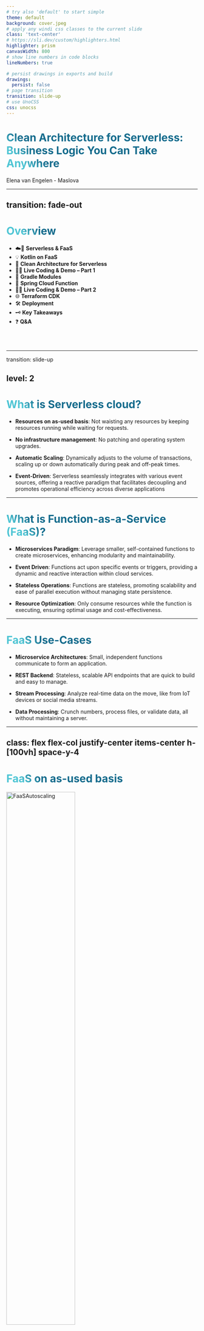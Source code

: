 ```yaml
---
# try also 'default' to start simple
theme: default
background: cover.jpeg
# apply any windi css classes to the current slide
class: 'text-center'
# https://sli.dev/custom/highlighters.html
highlighter: prism
canvasWidth: 800
# show line numbers in code blocks
lineNumbers: true

# persist drawings in exports and build
drawings:
  persist: false
# page transition
transition: slide-up
# use UnoCSS
css: unocss
---
```


# Clean Architecture for Serverless: Business Logic You Can Take Anywhere

<div class="pt-12">
    Elena van Engelen - Maslova
</div>


<!--
The last comment block of each slide will be treated as slide notes. It will be visible and editable in Presenter Mode along with the slide. [Read more in the docs](https://sli.dev/guide/syntax.html#notes)
-->

---
transition: fade-out
---

# Overview

- ☁️🚀 **Serverless & FaaS**
- 💡 **Kotlin on FaaS**
- 🧹 **Clean Architecture for Serverless**
- 🧑‍💻 **Live Coding & Demo – Part 1**
- 🧱 **Gradle Modules**
- 🌱 **Spring Cloud Function**
- 🧑‍💻 **Live Coding & Demo – Part 2**
- 🌐 **Terraform CDK**
- 🛠️ **Deployment**
- 🗝️ **Key Takeaways**
- ❓ **Q&A**


<br>
<br>




<style>
h1 {
  background-color: #2B90B6;
  background-image: linear-gradient(45deg, #4EC5D4 10%, #146b8c 20%);
  background-size: 100%;
  -webkit-background-clip: text;
  -moz-background-clip: text;
  -webkit-text-fill-color: transparent;
  -moz-text-fill-color: transparent;
}
</style>

<!--
- Lets look at the talk structure
- First I will introduce serverless and Function as a Service, why we should use it and when is it usefull
- We will look at why we chose Kotlin for serverless
- Then I will discuss clean architecture for serverless
- With live coding we will jump streight to craete a real world application, lets not do hello world anyone can do that. First part is where we actually replace hello world by wiring in and deploying same business logic to AWS Lambda and Azure function.
- while we are deploying will will zoom into how we implemented gradle modules and talk about spring cloud function
- We then do a quick demo of the results before starting net part of live coding
- second part will involve actually plugging in cloud specific persistence to our portalble business logic without adding any cloud dependencies into the business logic code
- again deploy tha and while deploying we will look at Terraform CDK in Kotlin
- After deploy, we will demo the final results
-->

---
transition: slide-up

level: 2
---

# What is Serverless cloud?

<v-clicks>

- **Resources on as-used basis**: Not waisting any resources by keeping resources running while waiting for requests.

- **No infrastructure management**: No patching and operating system upgrades.

- **Automatic Scaling**: Dynamically adjusts to the volume of transactions, scaling up or down automatically during peak and off-peak times.

- **Event-Driven**: Serverless seamlessly integrates with various event sources, offering a reactive paradigm that facilitates decoupling and promotes operational efficiency across diverse applications

</v-clicks>

<!--

- It is very resource-efficient as you pay only for the compute time you consume. This means no wastage of resources or energy since it scales down to zero when there's no traffic, ensuring you're not paying for idle compute resources
- Serverless architecture allows developers to build and run applications without having to manage the infrastructure. It abstracts and handles all the server management, allowing developers to focus solely on the code. There’s no need to worry about server maintenance, such as patching and operating system upgrades, thereby enabling a keener focus on developing functionalities.


-->

---

# What is Function-as-a-Service (FaaS)?

<v-clicks>

- **Microservices Paradigm**: Leverage smaller, self-contained functions to create microservices, enhancing modularity and maintainability.

- **Event Driven**: Functions act upon specific events or triggers, providing a dynamic and reactive interaction within cloud services.

- **Stateless Operations**: Functions are stateless, promoting scalability and ease of parallel execution without managing state persistence.

- **Resource Optimization**: Only consume resources while the function is executing, ensuring optimal usage and cost-effectiveness.

</v-clicks>

<!--
Examples of FaaS: AWS Lambda and Azure Function
-->

---

# FaaS Use-Cases

<v-clicks>

- **Microservice Architectures**: Small, independent functions communicate to form an application.

- **REST Backend**: Stateless, scalable API endpoints that are quick to build and easy to manage.

- **Stream Processing**: Analyze real-time data on the move, like from IoT devices or social media streams.

- **Data Processing**: Crunch numbers, process files, or validate data, all without maintaining a server.

</v-clicks>

<!--
FaaS provides an efficient and flexible way to create specific functionalities without the weight of managing the underlying infrastructure. The applications of serverless are diverse. From developing microservices, creating RESTful backends, managing stream processing, handling real-time file uploads, and conducting data processing, serverless provides a flexible and developer-friendly platform to build varied solutions
-->

---
class: flex flex-col justify-center items-center h-[100vh] space-y-4
---

# FaaS on as-used basis

<img src="/FaaSAutoscaling.png" alt="FaaSAutoscaling" style="width: 60%; height: auto;" />

<!--
Example from online shop (bol.com) about season reparation for each and every application
-->

---
class: flex flex-col justify-center items-center h-[100vh] text-center space-y-4 px-8
---

### <span class="text-4xl font-bold">Using FaaS for your cloud applications</span>

### <span class="text-2xl">is like using a food delivery service for your meals.</span>

<span class="text-lg italic text-slate-600">
You get exactly what you want, when you want it —  
without dealing with the mess of cooking (or managing servers) yourself!
</span>

---

# Kotlin on FaaS: A Powerful Duo

<v-clicks>

- **Multi-Platform Compatibility**: Run on any FaaS supporting Java or JS, such as AWS Lambda and Azure Functions.

- **Bypass Java Version Constraints**: Utilize the newest features and advancements by employing the latest Kotlin versions, circumventing limitations imposed by cloud providers' supported Java versions (currently Java 21 on AWS and Java 17 on Azure).

- **Infrastructure as Code with Kotlin**: Use Terraform CDK for multi-cloud setups, while keeping the concise, expressive, and safe syntax of Kotlin.

- **Unified with Kotlin**: Use Gradle with kotlin DSL. Develop applications, manage infrastructure, and automate builds, all utilizing Kotlin's streamlined syntax and robust feature set.

</v-clicks>

<!--

Kotlin not only stands out due to its null safety and expressive syntax but also seamlessly works with serverless architectures. With its compatibility with various FaaS platforms and the ability to employ the latest Java versions, it provides a future-proof approach to crafting serverless applications. This is further bolstered by its capability to run natively and in JS environments, expanding use cases and ensuring your serverless applications can run anywhere and everywhere.
- Kotlin Function implementation
- Kotlin Infrastructure as code
- Kotlin Gradle DSL for builds

-->

---

# Bridging to Clean Architecture

Scaling and flexibility are the hallmarks of FaaS, but how do we ensure our architecture remains cloud-agnostic and maintainable as it grows?

<v-clicks>

- **Separation of Concerns**: Different aspects of software development (use case business rules, domain logic, integration logic) are isolated from each other.

- **Independent Layers**: Changes in one layer (like switching cloud providers) should not affect other layers.

- **Testability**: Because of the clear boundaries and interfaces between layers, testing becomes straightforward.

- **Minimizing Cloud Lock-in**: Easily switch between AWS, Azure, or others, with business logic unaware of the underlying cloud provider.

</v-clicks>

<!--

Clean Architecture allows us to create a system that is:
- Independent of the UI and other application api entry points like Rest and GraphQL
- Independent of the database providers
- Independent of any external providers
- Testable

In the context of FaaS and serverless, it provides a pathway to ensure that our functions are not tightly bound to a specific cloud provider's APIs or services, ensuring that our application logic remains versatile, testable, and scalable, while also being easy to migrate between different platforms.

-->
---
class: flex flex-col justify-start items-center h-[100vh] space-y-6 px-8
---

# Too Complex for FaaS?

<div class="grid grid-cols-3 gap-4 w-full justify-items-center">
  <div class="flex flex-col items-center space-y-2">
    <img src="/Onion.png" alt="Onion Architecture" class="h-[35vh] object-contain" />
    <span class="text-center text-base text-slate-600">Onion Architecture</span>
  </div>

  <div class="flex flex-col items-center space-y-2">
    <img src="/Hexagonal.png" alt="Hexagonal Architecture" class="h-[35vh] object-contain" />
    <span class="text-center text-base text-slate-600">Hexagonal Architecture</span>
  </div>

  <div class="flex flex-col items-center space-y-2">
    <img src="/FullClean.jpeg" alt="Clean Architecture" class="h-[35vh] object-contain" />
    <span class="text-center text-base text-slate-600">Clean Architecture</span>
  </div>
</div>

---
class: flex flex-col justify-center items-center h-[100vh] space-y-4
---

# Clean Architecture for Serverless

<img src="/CleanArch.png" alt="Clean Architecture" style="width: 80%; height: auto;" />


---

# Clean Architecture - with gradle modules

```
├── software/            // Holds all the application code
│   ├── domain/
│   ├── application/
│   └── infra/            // Infrastructure specific code
│       ├── aws/         
│       └── azure/       
│
└── cdk/                  // Terraform CDK Kotlin code
    ├── aws/
    └── azure/
```

<!--
Imagine we are build a pension administration microservice, 
- in domain we might have Participant, ParticipantRelation, PensionFund
- in application we have use case business logic, for example process employment, marriage, divorce, death
- infra has integration to our cloud specific service, e.g. Azure blob storage & Service Bus or AWS S3 and Event Bridge
- cdk has cloud specific infrastructure as code


MockNest: 
- in domain we would have everything with mocking, in our case wiremock has all the logic so we do not have much here
- in application we have use case business logic, so actual forwarding logic to wiremock, and also any extra functionality specific for the use cases rather than domain
- infra has integration to our cloud specific service, e.g. Azure blob storage and Azure function
AWS S3 and AWS lambda
- cdk has cloud specific infrastructure as code
-->

---

# Use Case - MockNest
_Serverless WireMock_

<br>

<img src="UseCases.png" alt="Use Cases" class="max-w-[90%] max-h-[80vh] object-contain mx-auto" />

<!--
(Call AWS)

- We are going to basically run WireMock from our serverless FaaS with some persistence. Wiremock is a library that allows you to mock external APIs. How many of you used WireMock?
- MockNest is usefull for external systems which are not accessible in your particular cloud environment, e.g. development, or where test data and edge cases are difficult to set up. e.g. time travel

- Mock any external REST or SOAP service

- Ability switch between mock and real service

- Ability to run automated integration tests

- Ability to test manually
- MockNest should give you the ability to mock and REST or SOAP API by wiring requests to responses, this way you can test all sorts of situations including edge cases and error flows
- You can switch between the real external service or the mock end point by just pointing at the appropriate URL
- You can then set up your test scenarios for automated or manual tests, not for manual tests our mock data needs t remain persistent as out mock may scale down to 0 when no one is testing.
- It should be persistent because we are on serverless


-->

---

## Solution Design
<br>

<img src="AzureMockNest.png" alt="Solution Design" class="max-w-[60%] max-h-[60vh] object-contain mx-auto" />

<!-- 
(Call Azure)

So wer are not using a Hello world, however the use case is still simple, we hve some business logic which requires some persistence, and we are using a cloud specific service for this persistence. In AWS we will use S3, and in Azure we are using Blob Storage. These are exactly what we need to store our mock configuration.
-->

---

# 🧑‍💻 Live Coding – Part 1: From Hello World to Business Logic

<v-clicks>

- Walk through project structure & setup  
- Connect business logic to AWS Lambda & Azure Function  
- Deploy and Demo "MockNest" on both AWS and Azure

</v-clicks>

<!--
Let's update our Hello world Lambda and Azure function to use the busness logic which is a WireMock with some forwarding logic for serverless:
- update module dependencies
```kotlin
implementation(project(":domain"))
```
- wire in business logic from functions

```kotlin
private val handleWireMockRequest: HandleWireMockRequest,
private val handleAdminRequest: HandleAdminRequest,
```

- Implement Azure wiremock request handling

```kotlin
val response = handleWireMockRequest(
            HttpRequest(
                org.springframework.http.HttpMethod.valueOf(request.httpMethod.name),
                request.headers,
                route,
                request.queryParameters,
                request.body
            )
        )
```

- Implement Azure wiremock response handling

```kotlin
val response = handleAdminRequest(
            route ?: "",
            HttpRequest(
                SpringHttpMethod.valueOf(request.httpMethod.name),
                request.headers,
                route,
                request.queryParameters,
                request.body
            )
        )
```

- map wiremock response to azure api response

```kotlin
.createResponseBuilder(HttpStatus.valueOf(response.httpStatusCode.value()))
            .let { responseBuilder ->
                var builder = responseBuilder
                response.headers?.forEach { header ->
                    header.value.forEach {
                        builder = builder.header(header.key, it)
                    }
                }
                builder
            }
            .body(response.body)

```
- Add dependency and inject our request handling functions into AWS Lambda
- Convert our Lambda secific request to oour domain object

```kotlin
 private fun APIGatewayProxyRequestEvent.createHttpRequest(path: String): HttpRequest {
        val request = HttpRequest(
            method = HttpMethod.valueOf(httpMethod),
            headers = headers,
            path = path,
            queryParameters = queryStringParameters.orEmpty(),
            body = body
        )
        return request
    }
```

- call injected function and convert response

```kotlin
  with(event) {
                logger.info { "MockNest request: $httpMethod $path $headers" }
                if (path.startsWith(ADMIN_PREFIX)) {
                    val adminPath = path.removePrefix(ADMIN_PREFIX)
                    handleAdminRequest(adminPath, createHttpRequest(adminPath))
                } else {
                    handleWireMockRequest(createHttpRequest(path.removePrefix(WIREMOCK_PREFIX)))
                }
            }.let {
                APIGatewayProxyResponseEvent()
                    .withStatusCode(it.httpStatusCode.value())
                    .withHeaders(it.headers?.toSingleValueMap())
                    .withBody(it.body?.toString().orEmpty())
            }
```

- build, commit and push


-->

---

# Clean Architecture - With Gradle Modules
How would the module definition look in Gradle Kotlin DSL?

**settings.gradle.kts:**

```kotlin
include(":application")
project(":application").projectDir = file("software/application")
include(":domain")
project(":domain").projectDir = file("software/domain")
// ... other modules
```

**application/build.gradle.kts:**
```kotlin
dependencies {
  implementation(project(":domain"))
}
```

---

# Spring Cloud Function in a Nutshell
Enables you to run your function implementation as a Spring app

<v-clicks>

- **Cloud Agnostic**: Enables applications to run across different FaaS providers like AWS Lambda, Azure Functions, etc.

- **Adaptable to Environments**: Facilitates execution in multiple environments - local or cloud

- **Dependency Injection**: Harmonizes with Spring's  dependency injection, allowing smooth integration with Clean Architecture.

- **Memory and performance optimisation**: Utilize Spring Native with GraalVM to improve start-up performance and memory utilisation.

</v-clicks>

<!--
- Spring cloud function essentially lets you run a spring app within your FaaS. 
In that it is cloud agnostic. However just like terraform it requires specific adapters for each cloud providers.
- Whereby entry point of the function has cloud specific configuration. So you speak the same language but you use dufferent dialecvt to describe your function triggers. Nice try spring with generic object model..
- Important for us specifically for our clean architecture and separation of cloud specific code is the dependency injection. Where we inject implementations, such as integration with a cloud specific database, storage service, or messaging service into the business logic wihout coupling business logc to specific cloud provider.
- You can use Spring's extensive ecosystem. 
- You can even use GraalVM for performance optimisation, however in my experience this complexity is not needed because of moddern solutions like Lambda SnapStart (free for JVM) or Azure Function Elastic Premium plan (not free)

-->

---

# AWS Function Code Examples
Insure to include spring cloud function adapter in infrastructure layer dependencies.

### build.gradle.kts in AWS infrastructure module:

```kotlin
implementation("org.springframework.cloud:spring-cloud-function-adapter-aws:4.2.2")
```

### AWS Lambda

```kotlin
@Bean
fun router(): Function<APIGatewayProxyRequestEvent, APIGatewayProxyResponseEvent> {
    return Function { event ->
        APIGatewayProxyResponseEvent()
            .withStatusCode(200)
            .withBody("Hello VoxxedDays Amsterdam 2025!")
    }
}
```

---

# Azure Function Code Examples
Insure to include spring cloud function adapter in infrastructure layer dependencies.

### build.gradle.kts in Azure infrastructure module:

```kotlin
implementation("org.springframework.cloud:spring-cloud-function-adapter-azure:4.2.2")
```

### Azure function

```kotlin
@FunctionName("WiremockForwarder")
    fun forwardToWiremock(
        @HttpTrigger(
            methods = [HttpMethod.POST, HttpMethod.GET, HttpMethod.PATCH, HttpMethod.PUT, HttpMethod.DELETE],
            authLevel = AuthorizationLevel.FUNCTION,
            name = "request", route = "wiremock/{*route}"
        ) request: HttpRequestMessage<String>, context: ExecutionContext,
    ): HttpResponseMessage {
        return buildResponse(request)
    }
```

---

# Demo 1

---


# 🧑‍💻 Live Coding – Part 2: Add Persistence

<v-clicks>

- Walk though persistence code for storing mock mappings
- Extend business logic persistence integration
- Deploy and Demo the updated "MockNest" on both AWS and Azure

</v-clicks>

<!--
Let's update our Hello world Lambda and Azure function to use the busness logic which is a WireMock with some forwarding logic for serverless: 
- inject repository
```kotlin
private val wireMockMappingRepository: WireMockMappingRepository,
```

- call business logic from functions

- add stub mapping
```kotlin
 private fun saveStubMapping(mapping: StubMapping, bodyString: String, ): String {
        return mapping.runCatching {
            if (isPersistent) {
                logger.info { "Saving persistent mapping with ID: $id" }
                wireMockMappingRepository.saveMapping(id.toString(), bodyString).let { "Saved mapping $it" }
            } else "Mapping ${mapping.id} not persistent"
        }.onFailure {
            logger.error(it) { "Failed to check or save persistent mapping: ${it.message}" }
        }.getOrThrow()
    }

 saveStubMapping(mapping, bodyString)
```

- delete all mappings when we call reset
```kotlin
 // Delete all mappings from storage
                    val storedMappings = wireMockMappingRepository.listMappings()
                    storedMappings.forEach { mappingId ->
                        logger.info { "Deleting stored WireMock mapping with ID: $mappingId" }
                        wireMockMappingRepository.deleteMapping(mappingId)
                    }
```



-->

---

# Terraform CDK

<v-clicks>

- **Multi language support**: Utilize familiar programming languages like Kotlin, Java or TypeScript for infrastructure code.

- **Multi-Cloud Compatibility**: Define and provision infrastructure seamlessly across multiple cloud providers like AWS, Azure, and Google Cloud.

- **Reusability**: Leverage constructs (modules) to create reusable, shareable, and composable components.

- **Interoperability**: Utilize existing Terraform providers and modules for an extensive library of resources.

- **Predictable Changes**: Employ `cdktf diff` and to understand the changes.

</v-clicks>

<!--
Generates terraform instead of cloud formation. 
- Its like speaking the same language but having to use diffferent words to describe your infrastructure. It's like a natural language - much easier to learn new workds of a language you already know than to learn a new language from scratch.
-->
---


# Terrform CDK - Azure example


```kotlin

val functionApp = LinuxFunctionApp(
  this, "SpringCloudExampleFunctionApp",
  LinuxFunctionAppConfig.builder()
    .name("spring-clean-architecture-fun")
    // fun settings
    .siteConfig(
      LinuxFunctionAppSiteConfig.builder()
        .applicationStack(
          LinuxFunctionAppSiteConfigApplicationStack.builder()
            .javaVersion("17")
            .build()
        ).build()
    )
    .appSettings(
      // app settings
    )
    .build()
)

```

---

# Terraform CDK - AWS example

```kotlin {all|5,14,15}
 LambdaFunction(
  this, "Spring-Clean-Architecture-Fun",
  LambdaFunctionConfig.builder()
    .functionName(functionName)
    .handler("org.springframework.cloud.function.adapter.aws.FunctionInvoker")
    .runtime("java17")
    // other settings
    .role(lambdaRole.arn)
    .dependsOn(listOf(productsTable, lambdaRole))
    .environment(
      LambdaFunctionEnvironment.builder()
        .variables(
          mapOf(
            "SPRING_CLOUD_FUNCTION_DEFINITION" to "router",
            "MAIN_CLASS" to "com.example.clean.architecture.Application",
        ).build()
    ).build()
)
```

---

# Deployment

```yaml {all|4-5|10-12}
- name: Generate Terraform files
  run: |
    cd ${GITHUB_WORKSPACE}/cdk
    cdktf get
    cdktf synth

- name: Deploy with Terraform
  run: |
    cd ${GITHUB_WORKSPACE}/cdk/cdktf.out/stacks/${{ matrix.config.stack-name }}
    terraform init -reconfigure
    terraform plan -out=tfplan
    terraform apply -auto-approve tfplan
```

<!--
(Run AWS)
Generate Terraform Files

- cdktf get: Fetches the dependencies required for the Terraform CDK code, such as necessary Terraform providers and modules referenced in your CDKTF code.
- cdktf synth: Converts your Kotlin CDKTF code into Terraform JSON files.

Deploy with Terraform

- terraform init -reconfigure

Initializes the Terraform working directory (downloads providers, configures backends).
-reconfigure forces Terraform to ignore any previously saved backend config and re-read it from main.tf.json.
If you're using a remote backend like S3 (AWS), this ensures Terraform reads the real current state from there, instead of looking at a local .tfstate file.
- terraform plan -out=tfplan

Creates an execution plan by comparing the desired state (your Terraform files) with the current state (from the backend).
The plan is saved to a file called tfplan.
This file will then be used for the actual apply step, so you're guaranteed to apply exactly what was planned.

- terraform apply -auto-approve tfplan

Applies the previously generated plan (tfplan) without prompting for approval. What could possibly go wrong? ;)
This ensures only the changes you already reviewed or tested in the plan step are applied — no surprises.
-->

---
class: flex flex-col justify-center items-center h-[100vh] text-center space-y-4 px-8
---

### <span class="text-4xl font-bold">Terraform</span>

### <span class="text-2xl">lets you speak the same language — just in a different dialect.</span>

<span class="text-lg italic text-slate-600">
Switching clouds doesn’t mean learning everything from scratch —  
you already speak the language. It’s just a matter of picking up a few new words to match the local dialect.
</span>

<!--
(Run Azure)
Open build and Check with audience deploymemt status
-->

---

# Demo 2

---

# Key Takeaways
To conclude...

<v-clicks>

🧹 **Keep Business Logic Clean and Portable**  
Use Clean Architecture and Spring Cloud Function to decouple core logic from cloud-specific code.

📦 **Structure with Gradle Modules**  
Enforce clear boundaries between business, application, and infrastructure layers using modular Gradle projects.

🌍 **Deploy and Run Anywhere**  
Once isolated, your business logic can run on various cloud providers, e.g.AWS and Azure

🛠️ **Kotlin Everywhere**
Speak the same lingo - across application development, infrastructure, and build automation.

</v-clicks>

<!-- 
 - Clean architecture enables you to keep your business logic separate from cloud specific code and therefore portable across clouds
 - Speak the same language - it helps portability to keep the language and tooling the same thus also not cloud dependent
-->

---
class: flex flex-col items-center justify-start h-[100vh] pt-8 space-y-4 px-8
---

# ❓ Q&A

<div class="text-base text-slate-500 text-center mt-2">
Feel free to ask anything — architecture, Kotlin, or serverless!
</div>

<div class="flex flex-row justify-center gap-20 pt-6">

  <!-- Left: Connect with me -->
  <div class="flex flex-col items-center space-y-2 text-sm text-slate-500">
    <img src="/website-qr.png" alt="QR code to personal website" class="w-28 rounded shadow" />
    <div><strong>Connect with me</strong> 🌐</div>
    <a href="https://elenavanengelenmaslova.github.io/" target="_blank" class="text-blue-600 underline">
      elenavanengelenmaslova.github.io
    </a>
  </div>

  <!-- Right: Book -->
  <div class="flex flex-col items-center space-y-2 text-sm text-slate-500">
    <img src="/book-qr.png" alt="QR code to Kotlin Crash Course" class="w-28 rounded shadow" />
    <div><strong>Kotlin Crash Course</strong> 📘</div>
    <a href="https://qrco.de/bfquzM" target="_blank" class="text-blue-600 underline">
      qrco.de/bfquzM
    </a>
    <div>Use code <span class="font-semibold text-slate-700">VOXXEDAMS15</span> for 15% off</div>
    <div class="italic text-xs text-slate-400">Valid until: May 31</div>
  </div>

</div>



<!-- 
 If you thought this is cool but i first need to brush up on my Kotlin before deploying to cloud, then I recommend my book. at the end, lucky chapter 13 guides you through deploying an event driven serverless app
-->


